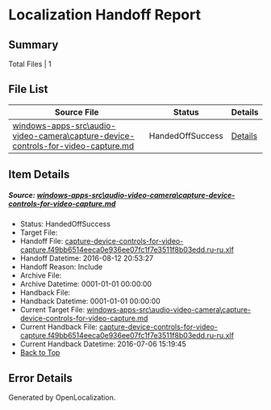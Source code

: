 # <a name='report-top'></a> Localization Handoff Report

## Summary
 Total Files | 1

## File List
 Source File | Status | Details 
 ----------- | ------ | ------- 
 [windows-apps-src\audio-video-camera\capture-device-controls-for-video-capture.md](https://github.com/Microsoft/windows-apps/blob/daeb92e51a005825f1e410da9c924afc723297f1/windows-apps-src/audio-video-camera/capture-device-controls-for-video-capture.md) | HandedOffSuccess | [Details](#5a51ee9c67eb421c2478ca46f415879afb609210160)

## Item Details
##### <a name='5a51ee9c67eb421c2478ca46f415879afb609210160'></a> Source: [windows-apps-src\audio-video-camera\capture-device-controls-for-video-capture.md](https://github.com/Microsoft/windows-apps/blob/daeb92e51a005825f1e410da9c924afc723297f1/windows-apps-src/audio-video-camera/capture-device-controls-for-video-capture.md)
* Status: HandedOffSuccess
* Target File: 
* Handoff File: [capture-device-controls-for-video-capture.f49bb6514eeca0e936ee07fc1f7e3511f8b03edd.ru-ru.xlf](https://github.com/Microsoft/WDG.handoff/blob/fe940fcc86e95be656279e5ae2468233cdc95f5f/ol-handoff/Microsoft/windows-apps.ru-ru/master/capture-device-controls-for-video-capture.f49bb6514eeca0e936ee07fc1f7e3511f8b03edd.ru-ru.xlf)
* Handoff Datetime: 2016-08-12 20:53:27
* Handoff Reason: Include
* Archive File: 
* Archive Datetime: 0001-01-01 00:00:00
* Handback File: 
* Handback Datetime: 0001-01-01 00:00:00
* Current Target File: [windows-apps-src\audio-video-camera\capture-device-controls-for-video-capture.md](https://github.com/Microsoft/windows-apps.ru-ru/blob/93f7daed53c2f646ab9c83858aa28237022d818d/windows-apps-src/audio-video-camera/capture-device-controls-for-video-capture.md)
* Current Handback File: [capture-device-controls-for-video-capture.f49bb6514eeca0e936ee07fc1f7e3511f8b03edd.ru-ru.xlf](https://github.com/Microsoft/WDG.handback/blob/d3d0e23c0b6ca1c844ba3c34aead5291de8d3362/ol-handback/Microsoft/windows-apps.ru-ru/master/capture-device-controls-for-video-capture.f49bb6514eeca0e936ee07fc1f7e3511f8b03edd.ru-ru.xlf)
* Current Handback Datetime: 2016-07-06 15:19:45
* [Back to Top](#report-top)


## Error Details

Generated by OpenLocalization.
